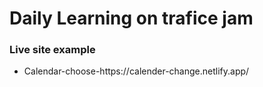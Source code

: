 # Daily Learning on trafice jam<br>
### Live site example<br>
- <p>Calendar-choose-https://calender-change.netlify.app/</p>

